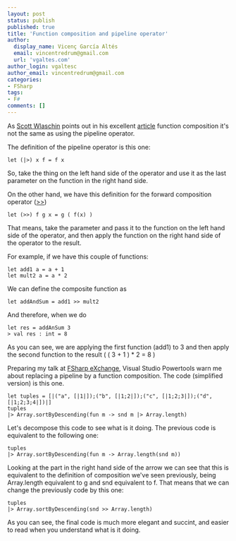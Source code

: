 ```yaml
---
layout: post
status: publish
published: true
title: 'Function composition and pipeline operator'
author:
  display_name: Vicenç García Altés
  email: vincentredrum@gmail.com
  url: 'vgaltes.com'
author_login: vgaltesc
author_email: vincentredrum@gmail.com
categories:
- FSharp
tags:
- F#
comments: []
---
```


As [Scott Wlaschin](https://twitter.com/ScottWlaschin) points out in his excellent [article](https://fsharpforfunandprofit.com/posts/function-composition/) function composition it's  not the same as using the pipeline operator.

The definition of the pipeline operator is this one:

    let (|>) x f = f x

So, take the thing on the left hand side of the operator and use it as the last parameter on the function in the right hand side.

On the other hand, we have this definition for the forward composition operator ([>>](https://msdn.microsoft.com/en-us/library/dd233228.aspx))

    let (>>) f g x = g ( f(x) )

That means, take the parameter and pass it to the function on the left hand side of the operator, and then apply the function on the right hand side of the operator to the result.

For example, if we have this couple of functions:

    let add1 a = a + 1
    let mult2 a = a * 2
    
We can define the composite function as 

    let addAndSum = add1 >> mult2
    
And therefore, when we do

    let res = addAnSum 3
    > val res : int = 8
    
As you can see, we are applying the first function (add1) to 3 and then apply the second function to the result ( ( 3 + 1 ) * 2 = 8 )

Preparing my talk at [FSharp eXchange](https://skillsmatter.com/conferences/7145-f-exchange-2016), Visual Studio Powertools warn me about replacing a pipeline by a function composition. The code (simplified version) is this one.

    let tuples = [|("a", [|1|]);("b", [|1;2|]);("c", [|1;2;3|]);("d", [|1;2;3;4|])|]
    tuples
    |> Array.sortByDescending(fun m -> snd m |> Array.length)

Let's decompose this code to see what is it doing. The previous code is equivalent to the following one:

    tuples
    |> Array.sortByDescending(fun m -> Array.length(snd m))

Looking at the part in the right hand side of the arrow we can see that this is equivalent to the definition of composition we've seen previously, being Array.length equivalent to g and snd equivalent to f. That means that we can change the previously code by this one:

    tuples
    |> Array.sortByDescending(snd >> Array.length)
    
As you can see, the final code is much more elegant and succint, and easier to read when you understand what is it doing.
